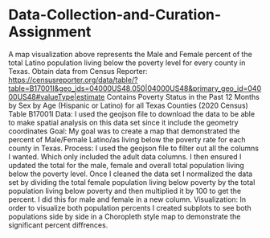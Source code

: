 # Data-Collection-and-Curation-Assignment
A map visualization above represents the Male and Female percent of the total Latino population living below the poverty level for every county in Texas.
Obtain data from Census Reporter: https://censusreporter.org/data/table/?table=B17001I&geo_ids=04000US48,050|04000US48&primary_geo_id=04000US48#valueType|estimate
Contains Poverty Status in the Past 12 Months by Sex by Age (Hispanic or Latino) for all Texas Counties (2020 Census) 
Table B17001I
Data: I used the geojson file to download the data to be able to make spatial analysis on this data set since it include the geometry coordinates
Goal: My goal was to create a map that demonstrated the percent of Male/Female Latino/as living below the poverty rate for each county in Texas. 
Process: I used the geojson file to filter out all the columns I wanted. Which only included the adult data columns. I then ensured I updated the total for the male, female and overall total population living below the poverty level.
Once I cleaned the data set I normalized the data set by dividing the total female population living below poverty by the total population living below poverty and then multiplied it by 100 to get the percent. I did this for male and female in a new column. 
Visualization: In order to visualize both population percents I created subplots to see both populations side by side in a Choropleth style map to demonstrate the significant percent diffrences. 
